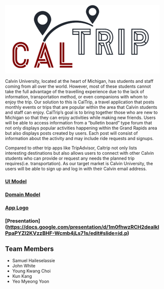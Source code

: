 <img src="https://github.com/calvin-cs262-fall2021-teamC/CalTrip-project/blob/main/images/logos/Color%20logo%20-%20no%20background.png" />

  Calvin University, located at the heart of Michigan, has students and staff coming from all over the world. However, most of these students cannot take the full advantage of the travelling experience due to the lack of information, transportation method, or even companions with whom to enjoy the trip. Our solution to this is CalTrip, a travel application that posts monthly events or trips that are popular within the area that Calvin students and staff can enjoy. CalTrip’s goal is to bring together those who are new to Michigan so that they can enjoy activities while making new friends. Users will be able to access information from a “bulletin board” type forum that not only displays popular activities happening within the Grand Rapids area but also displays posts created by users. Each post will consist of information about the activity and may include ride requests and signups.

Compared to other trip apps like TripAdvisor, Caltrip not only lists interesting destinations but also allows users to connect with other Calvin students who can provide or request any needs the planned trip requires(i.e. transportation). As our target market is Calvin University, the users will be able to sign up and log in with their Calvin email address. 

### [UI Model](https://github.com/calvin-cs262-fall2021-teamC/CalTrip-project/blob/main/UI_model.md)


### [Domain Model](https://github.com/calvin-cs262-fall2021-teamC/CalTrip-project/blob/main/domain_model.md)


### [App Logo](https://github.com/calvin-cs262-fall2021-teamC/CalTrip-project/blob/main/app_logo.md)


### [Presentation] (https://docs.google.com/presentation/d/1m0fhwzRCH2deaIklPpaPYZl2KVzzBHF-Wcmb4jLs71s/edit#slide=id.p)

## Team Members

* Samuel Haileselassie
* John White
* Young Kwang Choi
* Kun Kang
* Yeo Myeong Yoon
